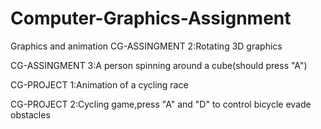 # Computer-Graphics-Assignment
Graphics and animation
CG-ASSINGMENT 2:Rotating 3D graphics

CG-ASSINGMENT 3:A person spinning around a cube(should press "A")

CG-PROJECT 1:Animation of a cycling race

CG-PROJECT 2:Cycling game,press "A" and "D" to control bicycle evade obstacles
